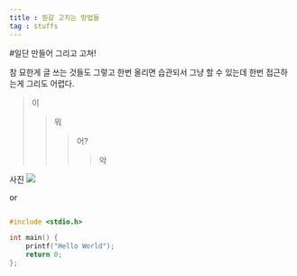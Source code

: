 ```yaml
---
title : 뭔갈 고치는 방법들
tag : stuffs
---
```


#일단 만들어 그리고 고쳐!

참 묘한게 글 쓰는 것들도 그렇고 한번 올리면 습관되서 그냥 할 수 있는데 한번 접근하는게 그리도 어렵다. 


>이
>>뭐
>>>어?
>>>>악

사진 
![]("/assests/images/yup.jpg/")

or 

```c 

#include <stdio.h>

int main() {
	printf("Hello World");
	return 0;
};

```


